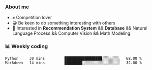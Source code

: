 ### About me

- ✊ Competition lover
- 😀 Be keen to do something interesting with others
- 🎈 Interested in **Recommendation System** && **Database** && Natural Language Process && Computer Vision && Math Modeling


### 📊 Weekly coding
<!--START_SECTION:waka-->

```txt
Python     30 mins         █████████████████░░░░░░░░   68.00 %
Markdown   14 mins         ████████░░░░░░░░░░░░░░░░░   32.00 %
```

<!--END_SECTION:waka-->
